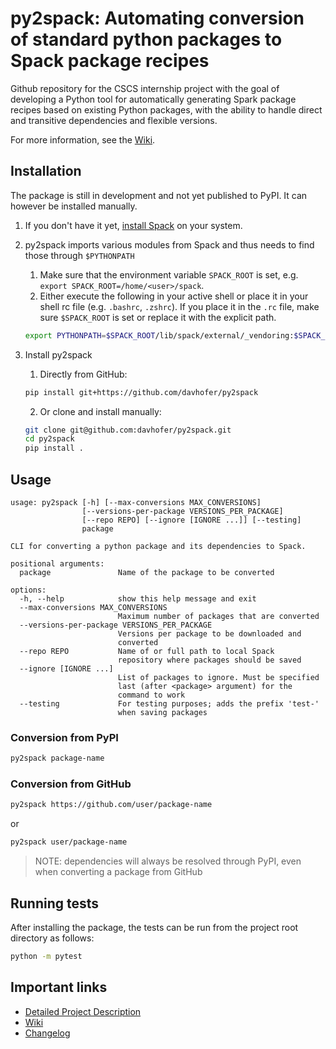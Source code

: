 # py2spack: Automating conversion of standard python packages to Spack package recipes

Github repository for the CSCS internship project with the goal of developing a Python tool for automatically generating Spark package recipes based on existing Python packages, with the ability to handle direct and transitive dependencies and flexible versions.

For more information, see the [Wiki](https://github.com/davhofer/py2spack/wiki).

## Installation

The package is still in development and not yet published to PyPI. It can however be installed manually.

1. If you don't have it yet, [install Spack](https://spack.readthedocs.io/en/latest/getting_started.html) on your system.
2. py2spack imports various modules from Spack and thus needs to find those through `$PYTHONPATH`

   1. Make sure that the environment variable `SPACK_ROOT` is set, e.g. `export SPACK_ROOT=/home/<user>/spack`.
   2. Either execute the following in your active shell or place it in your shell rc file (e.g. `.bashrc`, `.zshrc`). If you place it in the `.rc` file, make sure `$SPACK_ROOT` is set or replace it with the explicit path.

   ```bash
   export PYTHONPATH=$SPACK_ROOT/lib/spack/external/_vendoring:$SPACK_ROOT/lib/spack/external:$SPACK_ROOT/lib/spack:$PYTHONPATH
   ```

3. Install py2spack
   1. Directly from GitHub:
   ```bash
   pip install git+https://github.com/davhofer/py2spack
   ```
   2. Or clone and install manually:
   ```bash
   git clone git@github.com:davhofer/py2spack.git
   cd py2spack
   pip install .
   ```

## Usage

```
usage: py2spack [-h] [--max-conversions MAX_CONVERSIONS]
                [--versions-per-package VERSIONS_PER_PACKAGE]
                [--repo REPO] [--ignore [IGNORE ...]] [--testing]
                package

CLI for converting a python package and its dependencies to Spack.

positional arguments:
  package               Name of the package to be converted

options:
  -h, --help            show this help message and exit
  --max-conversions MAX_CONVERSIONS
                        Maximum number of packages that are converted
  --versions-per-package VERSIONS_PER_PACKAGE
                        Versions per package to be downloaded and
                        converted
  --repo REPO           Name of or full path to local Spack
                        repository where packages should be saved
  --ignore [IGNORE ...]
                        List of packages to ignore. Must be specified
                        last (after <package> argument) for the
                        command to work
  --testing             For testing purposes; adds the prefix 'test-'
                        when saving packages
```

### Conversion from PyPI

```bash
py2spack package-name
```

### Conversion from GitHub

```bash
py2spack https://github.com/user/package-name
```

or

```bash
py2spack user/package-name
```

> NOTE: dependencies will always be resolved through PyPI, even when converting a package from GitHub

## Running tests

After installing the package, the tests can be run from the project root directory as follows:

```bash
python -m pytest
```

## Important links

- [Detailed Project Description](<CSCS Internship Project Description.md>)
- [Wiki](https://github.com/davhofer/py2spack/wiki)
- [Changelog](CHANGELOG.md)

